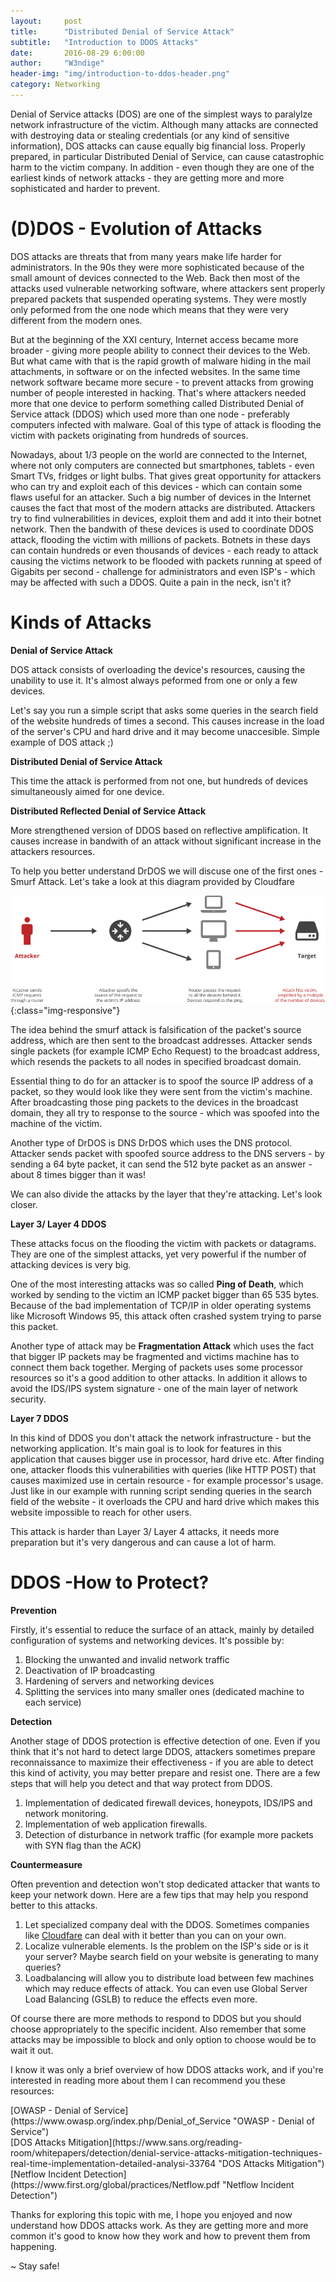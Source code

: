 ```yaml
---
layout:     post
title:      "Distributed Denial of Service Attack"
subtitle:   "Introduction to DDOS Attacks"
date:       2016-08-29 6:00:00
author:     "W3ndige"
header-img: "img/introduction-to-ddos-header.png"
category: Networking
---
```

<p>Denial of Service attacks (DOS) are one of the simplest ways to paralylze network infrastructure of the victim. Although  many attacks are connected with destroying data or stealing credentials (or any kind of sensitive information), DOS attacks can cause equally big financial loss. Properly prepared, in particular Distributed Denial of Service, can cause catastrophic harm to the victim company. In addition - even though they are one of the earliest kinds of network attacks - they are getting more and more sophisticated and harder to prevent. </p>

<h1>(D)DOS - Evolution of Attacks</h1>

<p>DOS attacks are threats that from many years make life harder for administrators. In the 90s they were more sophisticated because of the small amount of devices connected to the Web. Back then most of the attacks used vulnerable networking software, where attackers sent properly prepared packets that suspended operating systems. They were mostly only peformed from the one node which means that they were very different from the modern ones. </p>

<p>But at the beginning of the XXI century, Internet access became more broader - giving more people ability to connect their devices to the Web. But what came with that is the rapid growth of malware hiding in the mail attachments, in software or on the infected websites. In the same time network software became more secure - to prevent attacks from growing number of people interested in hacking. That's where attackers needed more that one device to perform something called Distributed Denial of Service attack (DDOS) which used more than one node - preferably computers infected with malware.  Goal of this type of attack is flooding the victim with packets originating from hundreds of sources. </p>

<p>Nowadays, about 1/3 people on the world are connected to the Internet, where not only computers are connected but smartphones, tablets - even Smart TVs, fridges or light bulbs. That gives great opportunity for attackers who can try and exploit each of this devices - which can contain some flaws useful for an attacker. Such a big number of devices in the Internet causes the fact that most of the modern attacks are distributed. Attackers try to find vulnerabilities in devices, exploit them and add it into their botnet network. Then the bandwith of these devices is used to coordinate DDOS attack, flooding the victim with millions of packets. Botnets in these days can contain hundreds or even thousands of devices - each ready to attack causing the victims network to be flooded with packets running at speed of Gigabits per second - challenge for administrators and even ISP's - which may be affected with such a DDOS. Quite a pain in the neck, isn't it?   </p>

<h1>Kinds of Attacks</h1>
<p><b>Denial of Service Attack</b></p>
<p>DOS attack consists of overloading the device's resources, causing the unability to use it. It's almost always peformed from one or only a few devices. </p>
<p>Let's say you run a simple script that asks some queries in the search field of the website hundreds of times a second.  This causes increase in the load of the server's CPU and hard drive and it may become unaccesible. Simple example of DOS attack ;)</p>
<p><b>Distributed Denial of Service Attack</b></p>
<p>This time the attack is performed from not one, but hundreds of devices simultaneously aimed for one device. </p>
<p><b>Distributed Reflected Denial of Service Attack</b></p>
<p>More strengthened version of DDOS based on reflective amplification. It causes increase in bandwith of an attack without significant increase in the attackers resources. </p>
<p>To help you better understand DrDOS we will discuse one of the first ones - Smurf Attack. Let's take a look at this diagram provided by Cloudfare</p>

![smurf-attack](/img/ddos-introduction/smurf-attack.png){:class="img-responsive"}
<p>The idea behind the smurf attack is falsification of the packet's source address, which are then sent to the broadcast addresses. Attacker sends single packets (for example ICMP Echo Request) to the broadcast address, which resends the packets to all nodes in specified broadcast domain. </p>

<p> Essential thing to do for an attacker is to spoof the source IP address of a packet, so they would look like they were sent from the victim's machine. After broadcasting those ping packets to the devices in the broadcast domain, they all try to response to the source - which was spoofed into the machine of the victim.  </p>

<p>Another type of DrDOS is DNS DrDOS which uses the DNS protocol. Attacker sends packet with spoofed source address to the DNS servers - by sending a 64 byte packet, it can send the 512 byte packet as an answer - about 8 times bigger than it was!  </p>

<p>We can also divide the attacks by the layer that they're attacking. Let's look closer.</p>
<p><b>Layer 3/ Layer 4 DDOS</b></p>
<p>These attacks focus on the flooding the victim with packets or datagrams. They are one of the simplest attacks, yet very powerful if the number of attacking devices is very big. </p>
<p>One of the most interesting attacks was so called <b>Ping of Death</b>, which worked by sending to the victim an ICMP packet bigger than  65 535 bytes. Because of the bad implementation of TCP/IP in older operating systems like Microsoft Windows 95, this attack often crashed system trying to parse this packet. </p>
<p>Another type of attack may be <b>Fragmentation Attack</b> which uses the fact that bigger IP packets may be fragmented and victims machine has to connect them back together. Merging of packets uses some processor resources so it's a good addition to other attacks. In addition it allows to avoid the IDS/IPS system signature - one of the main layer of network security. </p>
<p><b>Layer 7 DDOS</b></p>
<p>In this kind of DDOS you don't attack the network infrastructure - but the networking application. It's main goal is to look for features in this application that causes bigger use in processor, hard drive etc. After finding one, attacker floods this vulnerabilities with queries (like HTTP POST) that causes maximized use in certain resource - for example processor's usage. Just like in our example with running script sending queries in the search field of the website - it overloads the CPU and hard drive which makes this website impossible to reach for other users.  </p>

<p>This attack is harder than Layer 3/ Layer 4 attacks, it needs more preparation but it's very dangerous and can cause a lot of harm. </p>

<h1>DDOS -How to Protect?</h1>

<p><b>Prevention</b></p>
<p>Firstly, it's essential to reduce the surface of an attack, mainly by detailed configuration of systems and networking devices.  It's possible by: </p>
<ol>
<li>Blocking the unwanted and invalid network traffic</li>
<li>Deactivation of IP broadcasting</li>
<li>Hardening of servers and networking devices</li>
<li>Splitting the services into many smaller ones (dedicated machine to each service)</li>
</ol>

<p><b>Detection</b></p>
<p>Another stage of DDOS protection is effective detection of one. Even if you think that it's not hard to detect large DDOS, attackers sometimes prepare reconnaissance to maximize their effectiveness - if you are able to detect this kind of activity, you may better prepare and resist one. There are a few steps that will help you detect and that way protect from DDOS. </p>

<ol>
<li>Implementation of dedicated firewall devices, honeypots, IDS/IPS and network monitoring. </li>
<li>Implementation of web application firewalls.</li>
<li>Detection of disturbance in network traffic (for example more packets with SYN flag than the ACK)</li>
</ol>

<p><b>Countermeasure</b></p>
<p>Often prevention and detection won't stop dedicated attacker that wants to keep your network down. Here are a few tips that may help you respond better to this attacks. </p>

<ol>
<li>Let specialized company deal with the DDOS. Sometimes companies like <a href="https://www.cloudflare.com/">Cloudfare</a> can deal with it better than you can on your own. </li>
<li>Localize vulnerable elements. Is the problem on the ISP's side or is it your server? Maybe search field on your website is generating to many queries? </li>
<li>Loadbalancing will allow you to distribute load between few machines which may reduce effects of attack. You can even use Global Server Load Balancing (GSLB) to reduce the effects even more. </li>
</ol>

<p>Of course there are more methods to respond to DDOS but you should choose appropriately to the specific incident. Also remember that some attacks may be impossible to block and only option to choose would be to wait it out. </p>

<p>I know it was only a brief overview of how DDOS attacks work, and if you're interested in reading more about them I can recommend you these resources: </p>
[OWASP - Denial of Service](https://www.owasp.org/index.php/Denial_of_Service "OWASP - Denial of Service")<br>
[DOS Attacks Mitigation](https://www.sans.org/reading-room/whitepapers/detection/denial-service-attacks-mitigation-techniques-real-time-implementation-detailed-analysi-33764 "DOS Attacks Mitigation")<br>
[Netflow Incident Detection](https://www.first.org/global/practices/Netflow.pdf "Netflow Incident Detection")<br>

<p>Thanks for exploring this topic with me, I hope you enjoyed and now understand how DDOS attacks work.  As they are getting more and more common it's good to know how they work and how to prevent them from happening. </p>

<p>~ Stay safe!</p>
